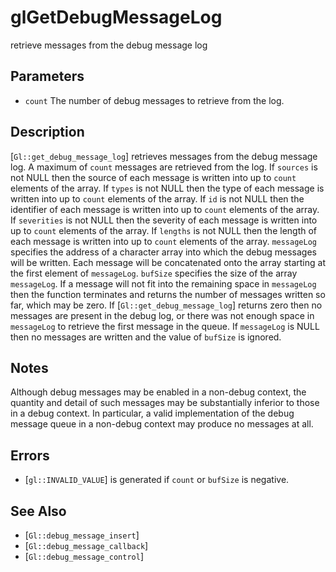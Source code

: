 # glGetDebugMessageLog
retrieve messages from the debug message log

## Parameters
- `count`
  The number of debug messages to retrieve from the log.

## Description
[`Gl::get_debug_message_log`] retrieves messages from the debug
  message log. A maximum of `count` messages are retrieved from the log.
  If `sources` is not NULL then the source of each message is written
  into up to `count` elements of the array. If `types` is not NULL then
  the type of each message is written into up to `count` elements of the
  array. If `id` is not NULL then the identifier of each message is
  written into up to `count` elements of the array. If `severities` is
  not NULL then the severity of each message is written into up to
  `count` elements of the array. If `lengths` is not NULL then the
  length of each message is written into up to `count` elements of the
  array.
`messageLog` specifies the address of a character array into which the
  debug messages will be written. Each message will be concatenated onto
  the array starting at the first element of `messageLog`. `bufSize`
  specifies the size of the array `messageLog`. If a message will not
  fit into the remaining space in `messageLog` then the function
  terminates and returns the number of messages written so far, which
  may be zero.
If [`Gl::get_debug_message_log`] returns zero then no messages are
  present in the debug log, or there was not enough space in
  `messageLog` to retrieve the first message in the queue. If
  `messageLog` is NULL then no messages are written and the value of
  `bufSize` is ignored.

## Notes
Although debug messages may be enabled in a non-debug context, the
  quantity and detail of such messages may be substantially inferior to
  those in a debug context. In particular, a valid implementation of the
  debug message queue in a non-debug context may produce no messages at
  all.

## Errors
- [`gl::INVALID_VALUE`] is generated if `count` or `bufSize` is
  negative.

## See Also
- [`Gl::debug_message_insert`]
- [`Gl::debug_message_callback`]
- [`Gl::debug_message_control`]
